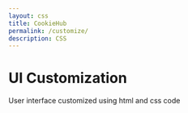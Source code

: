 ```yaml
---
layout: css
title: CookieHub
permalink: /customize/
description: CSS
---
```


# UI Customization

User interface customized using html and css code
